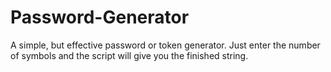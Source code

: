 # Password-Generator
A simple, but effective password or token generator. Just enter the number of symbols and the script will give you the finished string.
